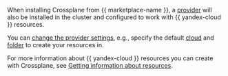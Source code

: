 When installing Crossplane from {{ marketplace-name }}, a [provider](https://github.com/yandex-cloud/crossplane-provider-yc/) will also be installed in the cluster and configured to work with {{ yandex-cloud }} resources.

You can [change the provider settings](../../managed-kubernetes/operations/applications/crossplane.md#change-provider-settings), e.g., specify the default [cloud](../../resource-manager/concepts/resources-hierarchy.md#cloud) and [folder](../../resource-manager/concepts/resources-hierarchy.md#folder) to create your resources in. 
   
For more information about {{ yandex-cloud }} resources you can create with Crossplane, see [Getting information about resources](../../managed-kubernetes/operations/applications/crossplane.md#see-resources).